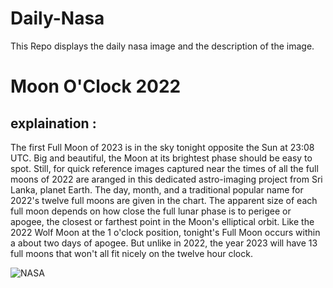 # Daily-Nasa

This Repo displays the daily nasa image and the description of the image.

<!--NASA-->
# Moon O'Clock 2022
## explaination :

The first Full Moon of 2023 is in the sky tonight opposite the Sun at 23:08 UTC. Big and beautiful, the Moon at its brightest phase should be easy to spot. Still, for quick reference images captured near the times of all the full moons of 2022 are aranged in this dedicated astro-imaging project from Sri Lanka, planet Earth. The day, month, and a traditional popular name for 2022's twelve full moons are given in the chart. The apparent size of each full moon depends on how close the full lunar phase is to perigee or apogee, the closest or farthest point in the Moon's elliptical orbit. Like the 2022 Wolf Moon at the 1 o'clock position, tonight's Full Moon occurs within a about two days of apogee. But unlike in 2022, the year 2023 will have 13 full moons that won't all fit nicely on the twelve hour clock.

![NASA](https://apod.nasa.gov/apod/image/2301/MoonOClock1024.jpg)
<!--/NASA-->